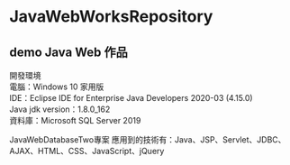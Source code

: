 # JavaWebWorksRepository  

## demo Java Web 作品  

開發環境  
電腦：Windows 10 家用版  
IDE：Eclipse IDE for Enterprise Java Developers 2020-03 (4.15.0)  
Java jdk version：1.8.0_162  
資料庫：Microsoft SQL Server 2019  

JavaWebDatabaseTwo專案 應用到的技術有：Java、JSP、Servlet、JDBC、AJAX、HTML、CSS、JavaScript、jQuery  
